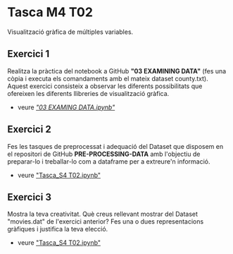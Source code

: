 # Tasca M4 T02
Visualització gràfica de múltiples variables.
## Exercici 1
Realitza la pràctica del notebook a GitHub **"03 EXAMINING DATA"** (fes una còpia i executa els comandaments amb el mateix dataset county.txt). Aquest exercici consisteix a observar les diferents possibilitats que ofereixen les diferents llibreries de visualització gràfica.
* veure [*"03 EXAMING DATA.ipynb"*](https://github.com/datagseoane/Python/blob/main/Sprint_4/visualitzacio_multiples_variables/03%20EXAMINING%20DATA.ipynb)

## Exercici 2
Fes les tasques de preprocessat  i adequació del Dataset que disposem en el repositori de GitHub **PRE-PROCESSING-DATA** amb l'objectiu de preparar-lo i treballar-lo com a dataframe per a extreure'n informació.
* veure ["Tasca_S4 T02.ipynb"](https://github.com/datagseoane/Python/blob/main/Sprint_4/visualitzacio_multiples_variables/Tasca_S4%20T02.ipynb)

## Exercici 3
Mostra la teva creativitat. Què creus rellevant mostrar del Dataset "movies.dat" de l'exercici anterior?
Fes una o dues representacions gràfiques i justifica la teva elecció.
* veure ["Tasca_S4 T02.ipynb"](https://github.com/datagseoane/Python/blob/main/Sprint_4/visualitzacio_multiples_variables/Tasca_S4%20T02.ipynb)

